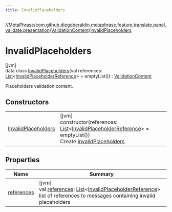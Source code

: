 ```yaml
---
title: InvalidPlaceholders
---
```

//[MetaPhrase](../../../../index.html)/[com.github.diegoberaldin.metaphrase.feature.translate.panel.validate.presentation](../../index.html)/[ValidationContent](../index.html)/[InvalidPlaceholders](index.html)



# InvalidPlaceholders



[jvm]\
data class [InvalidPlaceholders](index.html)(val references: [List](https://kotlinlang.org/api/latest/jvm/stdlib/kotlin.collections/-list/index.html)&lt;[InvalidPlaceholderReference](../../../com.github.diegoberaldin.metaphrase.feature.translate.panel.validate.data/-invalid-placeholder-reference/index.html)&gt; = emptyList()) : [ValidationContent](../index.html)

Placeholders validation content.



## Constructors


| | |
|---|---|
| [InvalidPlaceholders](-invalid-placeholders.html) | [jvm]<br>constructor(references: [List](https://kotlinlang.org/api/latest/jvm/stdlib/kotlin.collections/-list/index.html)&lt;[InvalidPlaceholderReference](../../../com.github.diegoberaldin.metaphrase.feature.translate.panel.validate.data/-invalid-placeholder-reference/index.html)&gt; = emptyList())<br>Create [InvalidPlaceholders](index.html) |


## Properties


| Name | Summary |
|---|---|
| [references](references.html) | [jvm]<br>val [references](references.html): [List](https://kotlinlang.org/api/latest/jvm/stdlib/kotlin.collections/-list/index.html)&lt;[InvalidPlaceholderReference](../../../com.github.diegoberaldin.metaphrase.feature.translate.panel.validate.data/-invalid-placeholder-reference/index.html)&gt;<br>list of references to messages containing invalid placeholders |

